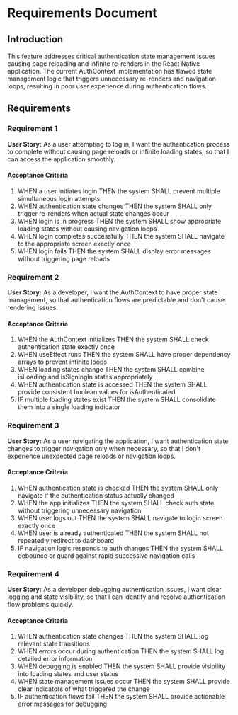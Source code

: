 # Requirements Document

## Introduction

This feature addresses critical authentication state management issues causing page reloading and infinite re-renders in the React Native application. The current AuthContext implementation has flawed state management logic that triggers unnecessary re-renders and navigation loops, resulting in poor user experience during authentication flows.

## Requirements

### Requirement 1

**User Story:** As a user attempting to log in, I want the authentication process to complete without causing page reloads or infinite loading states, so that I can access the application smoothly.

#### Acceptance Criteria

1. WHEN a user initiates login THEN the system SHALL prevent multiple simultaneous login attempts
2. WHEN authentication state changes THEN the system SHALL only trigger re-renders when actual state changes occur
3. WHEN login is in progress THEN the system SHALL show appropriate loading states without causing navigation loops
4. WHEN login completes successfully THEN the system SHALL navigate to the appropriate screen exactly once
5. WHEN login fails THEN the system SHALL display error messages without triggering page reloads

### Requirement 2

**User Story:** As a developer, I want the AuthContext to have proper state management, so that authentication flows are predictable and don't cause rendering issues.

#### Acceptance Criteria

1. WHEN the AuthContext initializes THEN the system SHALL check authentication state exactly once
2. WHEN useEffect runs THEN the system SHALL have proper dependency arrays to prevent infinite loops
3. WHEN loading states change THEN the system SHALL combine isLoading and isSigningIn states appropriately
4. WHEN authentication state is accessed THEN the system SHALL provide consistent boolean values for isAuthenticated
5. IF multiple loading states exist THEN the system SHALL consolidate them into a single loading indicator

### Requirement 3

**User Story:** As a user navigating the application, I want authentication state changes to trigger navigation only when necessary, so that I don't experience unexpected page reloads or navigation loops.

#### Acceptance Criteria

1. WHEN authentication state is checked THEN the system SHALL only navigate if the authentication status actually changed
2. WHEN the app initializes THEN the system SHALL check auth state without triggering unnecessary navigation
3. WHEN user logs out THEN the system SHALL navigate to login screen exactly once
4. WHEN user is already authenticated THEN the system SHALL not repeatedly redirect to dashboard
5. IF navigation logic responds to auth changes THEN the system SHALL debounce or guard against rapid successive navigation calls

### Requirement 4

**User Story:** As a developer debugging authentication issues, I want clear logging and state visibility, so that I can identify and resolve authentication flow problems quickly.

#### Acceptance Criteria

1. WHEN authentication state changes THEN the system SHALL log relevant state transitions
2. WHEN errors occur during authentication THEN the system SHALL log detailed error information
3. WHEN debugging is enabled THEN the system SHALL provide visibility into loading states and user status
4. WHEN state management issues occur THEN the system SHALL provide clear indicators of what triggered the change
5. IF authentication flows fail THEN the system SHALL provide actionable error messages for debugging
